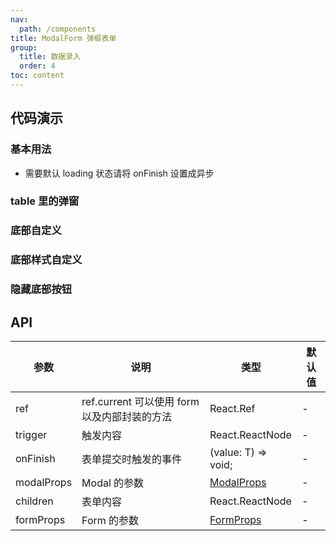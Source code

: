 ```yaml
---
nav:
  path: /components
title: ModalForm 弹框表单
group:
  title: 数据录入
  order: 4
toc: content
---
```


## 代码演示

### 基本用法

- 需要默认 loading 状态请将 onFinish 设置成异步

<code src="./demo/base.tsx"></code>

### table 里的弹窗

<code src="./demo/tableToModal.tsx"></code>

### 底部自定义

<code src="./demo/customFooter.tsx"></code>

### 底部样式自定义

<code src="./demo/footerType.tsx"></code>

### 隐藏底部按钮

<code src="./demo/hideFooter.tsx"></code>

## API

| 参数       | 说明                                         | 类型                                                      | 默认值 |
| ---------- | -------------------------------------------- | --------------------------------------------------------- | ------ |
| ref        | ref.current 可以使用 form 以及内部封装的方法 | React.Ref                                                 | -      |
| trigger    | 触发内容                                     | React.ReactNode                                           | -      |
| onFinish   | 表单提交时触发的事件                         | (value: T) => void;                                       | -      |
| modalProps | Modal 的参数                                 | [ModalProps](https://ant.design/components/modal-cn/#api) | -      |
| children   | 表单内容                                     | React.ReactNode                                           | -      |
| formProps  | Form 的参数                                  | [FormProps](https://ant.design/components/form-cn#form)   | -      |
